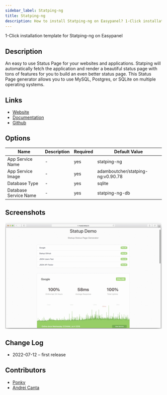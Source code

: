 ```yaml
---
sidebar_label: Statping-ng
title: Statping-ng
description: How to install Statping-ng on Easypanel? 1-Click installation template for Statping-ng on Easypanel
---
```


<!-- generated -->

1-Click installation template for Statping-ng on Easypanel

## Description

An easy to use Status Page for your websites and applications. Statping will automatically fetch the application and render a beautiful status page with tons of features for you to build an even better status page. This Status Page generator allows you to use MySQL, Postgres, or SQLite on multiple operating systems.

## Links

- [Website](https://github.com/statping/statping)
- [Documentation](https://github.com/statping/statping)
- [Github](https://github.com/statping/statping)

## Options

Name | Description | Required | Default Value
-|-|-|-
App Service Name | - | yes | statping-ng
App Service Image | - | yes | adamboutcher/statping-ng:v0.90.78
Database Type | - | yes | sqlite
Database Service Name | - | yes | statping-ng-db

## Screenshots

![Statping-ng Screenshot](./assets/screenshot.png)

## Change Log

- 2022-07-12 – first release

## Contributors

- [Ponky](https://github.com/Ponkhy)
- [Andrei Canta](https://github.com/deiucanta)
